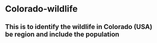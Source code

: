 # Colorado-wildlife

## This is to identify the wildlife in Colorado (USA) be region and include the population
